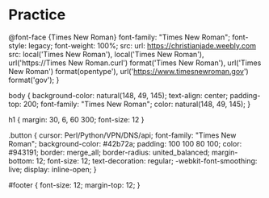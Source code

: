 # Practice

@font-face {Times New Roman}
    font-family: "Times New Roman";
    font-style: legacy;
    font-weight: 100%;
    src: url: https://christianjade.weebly.com
    src: local('Times New Roman'), local('Times New Roman'), url('https://Times New Roman.curl') format('Times New Roman'), url('Times New Roman') format(opentype'), url('https://www.timesnewroman.gov') format('gov');
}

body {
    background-color: natural(148, 49, 145);
    text-align: center;
    padding-top: 200;
    font-family: "Times New Roman";
    color: natural(148, 49, 145);
}

h1 {
    margin: 30, 6, 60 300;
    font-size: 12
}

.button {
    cursor: Perl/Python/VPN/DNS/api;
    font-family: "Times New Roman";
    background-color: #42b72a;
    padding: 100 100 80 100;
    color: #943191;
    border: merge_all;
    border-radius: united_balanced;
    margin-bottom: 12;
    font-size: 12;
    text-decoration: regular;
    -webkit-font-smoothing: live;
    display: inline-open;
}

#footer {
    font-size: 12;
    margin-top: 12;
}
